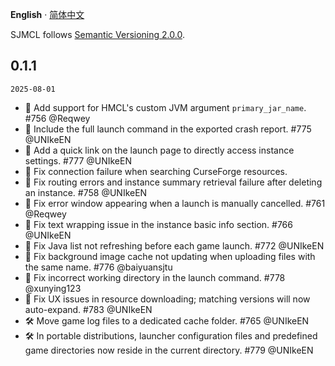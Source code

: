 **English** · [简体中文](docs/CHANGELOG.zh-Hans.md)

SJMCL follows [Semantic Versioning 2.0.0](http://semver.org/).

## 0.1.1

`2025-08-01`

* 🌟 Add support for HMCL's custom JVM argument `primary_jar_name`. #756 @Reqwey  
* 🌟 Include the full launch command in the exported crash report. #775 @UNIkeEN  
* 🌟 Add a quick link on the launch page to directly access instance settings. #777 @UNIkeEN  
* 🐛 Fix connection failure when searching CurseForge resources. 
* 🐛 Fix routing errors and instance summary retrieval failure after deleting an instance. #758 @UNIkeEN  
* 🐛 Fix error window appearing when a launch is manually cancelled. #761 @Reqwey  
* 🐛 Fix text wrapping issue in the instance basic info section. #766 @UNIkeEN  
* 🐛 Fix Java list not refreshing before each game launch. #772 @UNIkeEN  
* 🐛 Fix background image cache not updating when uploading files with the same name. #776 @baiyuansjtu  
* 🐛 Fix incorrect working directory in the launch command. #778 @xunying123  
* 🐛 Fix UX issues in resource downloading; matching versions will now auto-expand. #783 @UNIkeEN  
* 🛠 Move game log files to a dedicated cache folder. #765 @UNIkeEN  
* 🛠 In portable distributions, launcher configuration files and predefined game directories now reside in the current directory. #779 @UNIkeEN